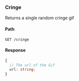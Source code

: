 ### Cringe

Returns a single random cringe gif

#### Path

```HTTP
GET /cringe
```

#### Response

```ts
{
  // The url of the Gif
  url: string;
}
```
